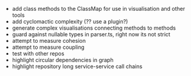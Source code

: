 - add class methods to the ClassMap for use in visualisation and other tools
- add cyclomactic complexity (?? use a plugin?)
- generate complex visualisations connecting methods to methods
- guard against nullable types in parser.ts, right now its not strict
- attempt to measure cohesion
- attempt to measure coupling
- test with other repos
- highlight circular dependencies in graph
- highlight repository long service-service call chains

